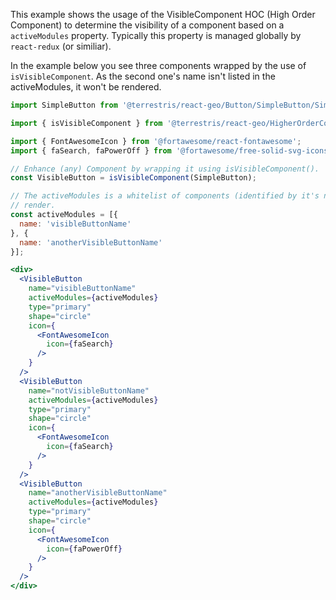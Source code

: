 This example shows the usage of the VisibleComponent HOC (High Order Component) to
determine the visibility of a component based on a `activeModules` property. Typically
this property is managed globally by `react-redux` (or similiar).

In the example below you see three components wrapped by the use of
`isVisibleComponent`. As the second one's name isn't listed in the activeModules,
it won't be rendered.

```jsx
import SimpleButton from '@terrestris/react-geo/Button/SimpleButton/SimpleButton';

import { isVisibleComponent } from '@terrestris/react-geo/HigherOrderComponent/VisibleComponent/VisibleComponent';

import { FontAwesomeIcon } from '@fortawesome/react-fontawesome';
import { faSearch, faPowerOff } from '@fortawesome/free-solid-svg-icons';

// Enhance (any) Component by wrapping it using isVisibleComponent().
const VisibleButton = isVisibleComponent(SimpleButton);

// The activeModules is a whitelist of components (identified by it's names) to
// render.
const activeModules = [{
  name: 'visibleButtonName'
}, {
  name: 'anotherVisibleButtonName'
}];

<div>
  <VisibleButton
    name="visibleButtonName"
    activeModules={activeModules}
    type="primary"
    shape="circle"
    icon={
      <FontAwesomeIcon
        icon={faSearch}
      />
    }
  />
  <VisibleButton
    name="notVisibleButtonName"
    activeModules={activeModules}
    type="primary"
    shape="circle"
    icon={
      <FontAwesomeIcon
        icon={faSearch}
      />
    }
  />
  <VisibleButton
    name="anotherVisibleButtonName"
    activeModules={activeModules}
    type="primary"
    shape="circle"
    icon={
      <FontAwesomeIcon
        icon={faPowerOff}
      />
    }
  />
</div>
```
